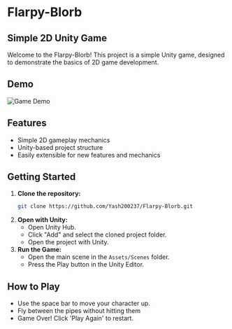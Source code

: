 # Flarpy-Blorb
## Simple 2D Unity Game

Welcome to the Flarpy-Blorb! This project is a simple Unity game, designed to demonstrate the basics of 2D game development. 

## Demo

![Game Demo](path/to/demo.gif)

## Features

- Simple 2D gameplay mechanics
- Unity-based project structure
- Easily extensible for new features and mechanics

## Getting Started

1. **Clone the repository:**
   ```sh
   git clone https://github.com/Yash200237/Flarpy-Blorb.git
   ```
2. **Open with Unity:**
   - Open Unity Hub.
   - Click "Add" and select the cloned project folder.
   - Open the project with Unity.
3. **Run the Game:**
   - Open the main scene in the `Assets/Scenes` folder.
   - Press the Play button in the Unity Editor.

## How to Play

- Use the space bar to move your character up.
- Fly between the pipes without hitting them
- Game Over! Click 'Play Again' to restart.
